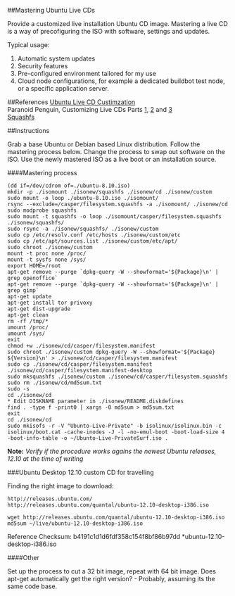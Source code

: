 ##Mastering Ubuntu Live CDs


Provide a customized live installation Ubuntu CD image. Mastering a live CD is a way of precofiguring the ISO with software, settings and updates.

Typical usage:   

1. Automatic system updates  
2. Security features  
3. Pre-configured environment tailored for my use  
4. Cloud node configurations, for example a dedicated buildbot test node, or a specific application server.

##References
[Ubuntu Live CD Custimzation][LiveCDCustomization]  
Paranoid Penguin, Customizing Live CDs Parts [1], [2] and [3]  
[Squashfs][squashfs]



##Instructions

Grab a base Ubuntu or Debian based Linux distribution.
Follow the mastering process below.
Change the process to swap out software on the ISO.
Use the newly mastered ISO as a live boot or an installation source.


####Mastering process 


    (dd if=/dev/cdrom of=./ubuntu-8.10.iso)
    mkdir -p ./isomount ./isonew/squashfs ./isonew/cd ./isonew/custom
    sudo mount -o loop ./ubuntu-8.10.iso ./isomount/
    rsync --exclude=/casper/filesystem.squashfs -a ./isomount/ ./isonew/cd
    sudo modprobe squashfs
    sudo mount -t squashfs -o loop ./isomount/casper/filesystem.squashfs ./isonew/squashfs/
    sudo rsync -a ./isonew/squashfs/ ./isonew/custom
    sudo cp /etc/resolv.conf /etc/hosts ./isonew/custom/etc
    sudo cp /etc/apt/sources.list ./isonew/custom/etc/apt/
    sudo chroot ./isonew/custom
    mount -t proc none /proc/
    mount -t sysfs none /sys/
    export HOME=/root
    apt-get remove --purge `dpkg-query -W --showformat='${Package}\n' | grep openoffice`
    apt-get remove --purge `dpkg-query -W --showformat='${Package}\n' | grep gimp`
    apt-get update
    apt-get install tor privoxy
    apt-get dist-upgrade
    apt-get clean
    rm -rf /tmp/*
    umount /proc/
    umount /sys/
    exit
    chmod +w ./isonew/cd/casper/filesystem.manifest
    sudo chroot ./isonew/custom dpkg-query -W --showformat='${Package} ${Version}\n' > ./isonew/cd/casper/filesystem.manifest
    sudo cp ./isonew/cd/casper/filesystem.manifest ./isonew/cd/casper/filesystem.manifest-desktop
    sudo mksquashfs ./isonew/custom ./isonew/cd/casper/filesystem.squashfs
    sudo rm ./isonew/cd/md5sum.txt
    sudo -s
    cd ./isonew/cd
    * Edit DISKNAME parameter in ./isonew/README.diskdefines
    find . -type f -print0 | xargs -0 md5sum > md5sum.txt
    exit
    cd ./isonew/cd
    sudo mkisofs -r -V "Ubunto-Live-Private" -b isolinux/isolinux.bin -c isolinux/boot.cat -cache-inodes -J -l -no-emul-boot -boot-load-size 4 -boot-info-table -o ~/Ubunto-Live-PrivateSurf.iso .



[LiveCDCustomization]:https://help.ubuntu.com/community/LiveCDCustomization "Live CD Customization"
[1]:http://www.linuxjournal.com/magazine/paranoid-penguin-customizing-linux-live-cds-part-i "Part 1"
[2]:http://www.linuxjournal.com/magazine/paranoid-penguin-customizing-linux-live-cds-part-ii "Part 2"
[3]:http://www.linuxjournal.com/magazine/paranoid-penguin-customizing-linux-live-cds-part-iii "Part 3"
[squashfs]:http://www.tldp.org/HOWTO/SquashFS-HOWTO/creatingandusing.html "SquashFS"

**Note:**
*Verify if the procedure works agains the newest Ubuntu releases, 12.10 at the time of writing*

###Ubuntu Desktop 12.10 custom CD for travelling

Finding the right image to download:

    http://releases.ubuntu.com/
    http://releases.ubuntu.com/quantal/ubuntu-12.10-desktop-i386.iso
    
    wget http://releases.ubuntu.com/quantal/ubuntu-12.10-desktop-i386.iso
    md5sum ~/live/ubuntu-12.10-desktop-i386.iso
    
Reference Checksum: b4191c1d1d6fdf358c154f8bf86b97dd *ubuntu-12.10-desktop-i386.iso



####Other

Set up the process to cut a 32 bit image, repeat with 64 bit image. Does apt-get automatically get the right version? - Probably, assuming its the same code base.
